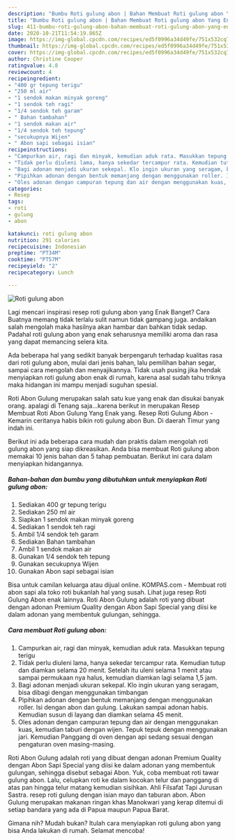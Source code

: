 ```yaml
---
description: "Bumbu Roti gulung abon | Bahan Membuat Roti gulung abon Yang Enak Banget"
title: "Bumbu Roti gulung abon | Bahan Membuat Roti gulung abon Yang Enak Banget"
slug: 411-bumbu-roti-gulung-abon-bahan-membuat-roti-gulung-abon-yang-enak-banget
date: 2020-10-21T11:54:19.865Z
image: https://img-global.cpcdn.com/recipes/ed5f0996a34d49fe/751x532cq70/roti-gulung-abon-foto-resep-utama.jpg
thumbnail: https://img-global.cpcdn.com/recipes/ed5f0996a34d49fe/751x532cq70/roti-gulung-abon-foto-resep-utama.jpg
cover: https://img-global.cpcdn.com/recipes/ed5f0996a34d49fe/751x532cq70/roti-gulung-abon-foto-resep-utama.jpg
author: Christine Cooper
ratingvalue: 4.8
reviewcount: 4
recipeingredient:
- "400 gr tepung terigu"
- "250 ml air"
- "1 sendok makan minyak goreng"
- "1 sendok teh ragi"
- "1/4 sendok teh garam"
- " Bahan tambahan"
- "1 sendok makan air"
- "1/4 sendok teh tepung"
- "secukupnya Wijen"
- " Abon sapi sebagai isian"
recipeinstructions:
- "Campurkan air, ragi dan minyak, kemudian aduk rata. Masukkan tepung terigu"
- "Tidak perlu diuleni lama, hanya sekedar tercampur rata. Kemudian tutup dan diamkan selama 20 menit. Setelah itu uleni selama 1 menit atau sampai permukaan nya halus, kemudian diamkan lagi selama 1,5 jam."
- "Bagi adonan menjadi ukuran sekepal. Klo ingin ukuran yang seragam, bisa dibagi dengan menggunakan timbangan"
- "Pipihkan adonan dengan bentuk memanjang dengan menggunakan roller. Isi dengan abon dan gulung. Lakukan sampai adonan habis. Kemudian susun di layang dan diamkan selama 45 menit."
- "Oles adonan dengan campuran tepung dan air dengan menggunakan kuas, kemudian taburi dengan wijen. Tepuk tepuk dengan menggunakan jari. Kemudian Panggang di oven dengan api sedang sesuai dengan pengaturan oven masing-masing."
categories:
- Resep
tags:
- roti
- gulung
- abon

katakunci: roti gulung abon 
nutrition: 291 calories
recipecuisine: Indonesian
preptime: "PT34M"
cooktime: "PT57M"
recipeyield: "2"
recipecategory: Lunch

---
```



![Roti gulung abon](https://img-global.cpcdn.com/recipes/ed5f0996a34d49fe/751x532cq70/roti-gulung-abon-foto-resep-utama.jpg)

Lagi mencari inspirasi resep roti gulung abon yang Enak Banget? Cara Buatnya memang tidak terlalu sulit namun tidak gampang juga. andaikan salah mengolah maka hasilnya akan hambar dan bahkan tidak sedap. Padahal roti gulung abon yang enak seharusnya memiliki aroma dan rasa yang dapat memancing selera kita.

Ada beberapa hal yang sedikit banyak berpengaruh terhadap kualitas rasa dari roti gulung abon, mulai dari jenis bahan, lalu pemilihan bahan segar, sampai cara mengolah dan menyajikannya. Tidak usah pusing jika hendak menyiapkan roti gulung abon enak di rumah, karena asal sudah tahu triknya maka hidangan ini mampu menjadi suguhan spesial.

Roti Abon Gulung merupakan salah satu kue yang enak dan disukai banyak orang. apalagi di Tenang saja…karena berikut in merupakan Resep Membuat Roti Abon Gulung Yang Enak yang. Resep Roti Gulung Abon - Kemarin ceritanya habis bikin roti gulung abon Bun. Di daerah Timur yang indah ini.


Berikut ini ada beberapa cara mudah dan praktis dalam mengolah roti gulung abon yang siap dikreasikan. Anda bisa membuat Roti gulung abon memakai 10 jenis bahan dan 5 tahap pembuatan. Berikut ini cara dalam menyiapkan hidangannya.

<!--inarticleads1-->

##### Bahan-bahan dan bumbu yang dibutuhkan untuk menyiapkan Roti gulung abon:

1. Sediakan 400 gr tepung terigu
1. Sediakan 250 ml air
1. Siapkan 1 sendok makan minyak goreng
1. Sediakan 1 sendok teh ragi
1. Ambil 1/4 sendok teh garam
1. Sediakan  Bahan tambahan
1. Ambil 1 sendok makan air
1. Gunakan 1/4 sendok teh tepung
1. Gunakan secukupnya Wijen
1. Gunakan  Abon sapi sebagai isian


Bisa untuk camilan keluarga atau dijual online. KOMPAS.com - Membuat roti abon sapi ala toko roti bukanlah hal yang susah. Lihat juga resep Roti Gulung Abon enak lainnya. Roti Abon Gulung adalah roti yang dibuat dengan adonan Premium Quality dengan Abon Sapi Special yang diisi ke dalam adonan yang membentuk gulungan, sehingga. 

<!--inarticleads2-->

##### Cara membuat Roti gulung abon:

1. Campurkan air, ragi dan minyak, kemudian aduk rata. Masukkan tepung terigu
1. Tidak perlu diuleni lama, hanya sekedar tercampur rata. Kemudian tutup dan diamkan selama 20 menit. Setelah itu uleni selama 1 menit atau sampai permukaan nya halus, kemudian diamkan lagi selama 1,5 jam.
1. Bagi adonan menjadi ukuran sekepal. Klo ingin ukuran yang seragam, bisa dibagi dengan menggunakan timbangan
1. Pipihkan adonan dengan bentuk memanjang dengan menggunakan roller. Isi dengan abon dan gulung. Lakukan sampai adonan habis. Kemudian susun di layang dan diamkan selama 45 menit.
1. Oles adonan dengan campuran tepung dan air dengan menggunakan kuas, kemudian taburi dengan wijen. Tepuk tepuk dengan menggunakan jari. Kemudian Panggang di oven dengan api sedang sesuai dengan pengaturan oven masing-masing.


Roti Abon Gulung adalah roti yang dibuat dengan adonan Premium Quality dengan Abon Sapi Special yang diisi ke dalam adonan yang membentuk gulungan, sehingga disebut sebagai Abon. Yuk, coba membuat roti tawar gulung abon. Lalu, celupkan roti ke dalam kocokan telur dan panggang di atas pan hingga telur matang kemudian sisihkan. Ahli Filsafat Tapi Jurusan Sastra. resep roti gulung dengan isian mayo dan taburan abon. Abon Gulung merupakan makanan ringan khas Manokwari yang kerap ditemui di setiap bandara yang ada di Papua maupun Papua Barat. 

Gimana nih? Mudah bukan? Itulah cara menyiapkan roti gulung abon yang bisa Anda lakukan di rumah. Selamat mencoba!
